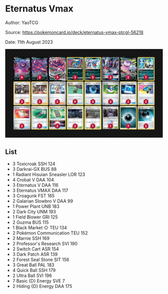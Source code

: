 # Eternatus Vmax

Author: YaoTCG

Source: <https://pokemoncard.io/deck/eternatus-vmax-ptcgl-56218>

Date: 11th August 2023

![decklist](../../images/OBF/Eternatus%20Vmax/1-%20Eternatus%20Vmax.png)

## List

* 3 Toxicroak SSH 124
* 3 Darkrai-GX BUS 88
* 1 Radiant Hisuian Sneasler LOR 123
* 4 Crobat V DAA 104
* 3 Eternatus V DAA 116
* 3 Eternatus VMAX DAA 117
* 3 Croagunk FST 165
* 2 Galarian Slowbro V DAA 99
* 1 Power Plant UNB 183
* 2 Dark City UNM 193
* 1 Field Blower GRI 125
* 2 Guzma BUS 115
* 1 Black Market ◇ TEU 134
* 2 Pokémon Communication TEU 152
* 2 Marnie SSH 169
* 2 Professor's Research SVI 190
* 2 Switch Cart ASR 154
* 3 Dark Patch ASR 139
* 2 Forest Seal Stone SIT 156
* 3 Great Ball PAL 183
* 4 Quick Ball SSH 179
* 2 Ultra Ball SVI 196
* 7 Basic {D} Energy SVE 7
* 2 Hiding {D} Energy DAA 175
